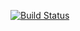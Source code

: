 [![Build Status](https://travis-ci.com/Itumeleng-Sebeho/bootcamp-terminal-tests.svg?branch=master)](https://travis-ci.com/Itumeleng-Sebeho/bootcamp-terminal-tests)
